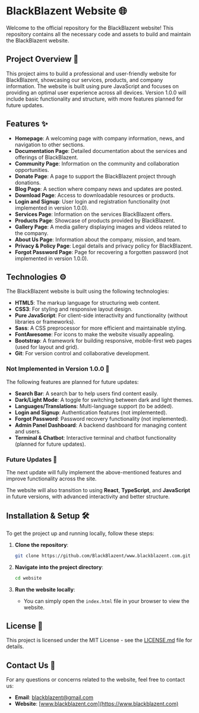 # BlackBlazent Website 🌐

Welcome to the official repository for the BlackBlazent website! This repository contains all the necessary code and assets to build and maintain the BlackBlazent website.

## Project Overview 🚀

This project aims to build a professional and user-friendly website for BlackBlazent, showcasing our services, products, and company information. The website is built using pure JavaScript and focuses on providing an optimal user experience across all devices. Version 1.0.0 will include basic functionality and structure, with more features planned for future updates.

## Features ✨

- **Homepage**: A welcoming page with company information, news, and navigation to other sections.
- **Documentation Page**: Detailed documentation about the services and offerings of BlackBlazent.
- **Community Page**: Information on the community and collaboration opportunities.
- **Donate Page**: A page to support the BlackBlazent project through donations.
- **Blog Page**: A section where company news and updates are posted.
- **Download Page**: Access to downloadable resources or products.
- **Login and Signup**: User login and registration functionality (not implemented in version 1.0.0).
- **Services Page**: Information on the services BlackBlazent offers.
- **Products Page**: Showcase of products provided by BlackBlazent.
- **Gallery Page**: A media gallery displaying images and videos related to the company.
- **About Us Page**: Information about the company, mission, and team.
- **Privacy & Policy Page**: Legal details and privacy policy for BlackBlazent.
- **Forgot Password Page**: Page for recovering a forgotten password (not implemented in version 1.0.0).

## Technologies ⚙️

The BlackBlazent website is built using the following technologies:

- **HTML5**: The markup language for structuring web content.
- **CSS3**: For styling and responsive layout design.
- **Pure JavaScript**: For client-side interactivity and functionality (without libraries or frameworks).
- **Sass**: A CSS preprocessor for more efficient and maintainable styling.
- **FontAwesome**: For icons to make the website visually appealing.
- **Bootstrap**: A framework for building responsive, mobile-first web pages (used for layout and grid).
- **Git**: For version control and collaborative development.

### Not Implemented in Version 1.0.0 🚧

The following features are planned for future updates:

- **Search Bar**: A search bar to help users find content easily.
- **Dark/Light Mode**: A toggle for switching between dark and light themes.
- **Languages/Translations**: Multi-language support (to be added).
- **Login and Signup**: Authentication features (not implemented).
- **Forgot Password**: Password recovery functionality (not implemented).
- **Admin Panel Dashboard**: A backend dashboard for managing content and users.
- **Terminal & Chatbot**: Interactive terminal and chatbot functionality (planned for future updates).

### Future Updates 🔄

The next update will fully implement the above-mentioned features and improve functionality across the site.

The website will also transition to using **React**, **TypeScript**, and **JavaScript** in future versions, with advanced interactivity and better structure.

## Installation & Setup 🛠️

To get the project up and running locally, follow these steps:

1. **Clone the repository**:
   ```bash
   git clone https://github.com/BlackBlazent/www.blackblazent.com.git
   ```

2. **Navigate into the project directory**:
   ```bash
   cd website
   ```

3. **Run the website locally**:
   - You can simply open the `index.html` file in your browser to view the website.

## License 📄

This project is licensed under the MIT License - see the [LICENSE.md](https://github.com/BlackBlazent/www.blackblazent.com/blob/main/License/LICENSE-CC-BY-4.0) file for details.

## Contact Us 📧

For any questions or concerns related to the website, feel free to contact us:

- **Email**: blackblazent@gmail.com
- **Website**: [www.blackblazent.com](https://www.blackblazent.com)

